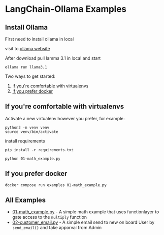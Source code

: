 # LangChain-Ollama Examples

## Install Ollama

First need to install ollama in local

visit to [ollama website](https://ollama.com/download)

After download pull lamma 3.1 in local and start

```
ollama run llama3.1
```

Two ways to get started:

1. [If you're comfortable with virtualenvs](#if-youre-comfortable-with-virtualenvs)
2. [If you prefer docker](#if-you-prefer-docker)

## If you're comfortable with virtualenvs

Activate a new virtualenv however you prefer, for example:

```
python3 -m venv venv
source venv/bin/activate
```

install requirements

```
pip install -r requirements.txt
```

```
python 01-math_example.py
```

## If you prefer docker

```
docker compose run examples 01-math_example.py
```

## All Examples

- [01-math_example.py](01-math_example.py) - A simple math example that uses functionlayer to gate access to the `multiply` function
- [02-customer_email.py](02-customer_email.py) - A simple email send to new on board User by `send_email()` and take apporval from Admin
